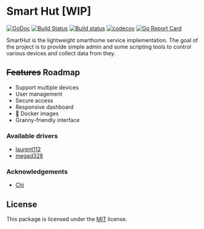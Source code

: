 # Smart Hut [WIP]
[![GoDoc](https://godoc.org/github.com/smarthut/smarthut?status.svg)](https://godoc.org/github.com/smarthut/smarthut)
[![Build Status](https://travis-ci.org/smarthut/smarthut.svg?branch=master)](https://travis-ci.org/smarthut/smarthut)
[![Build status](https://ci.appveyor.com/api/projects/status/1lxy34tblt2y4ax8?svg=true)](https://ci.appveyor.com/project/leonidboykov/smarthut)
[![codecov](https://codecov.io/gh/smarthut/smarthut/branch/master/graph/badge.svg)](https://codecov.io/gh/smarthut/smarthut)
[![Go Report Card](https://goreportcard.com/badge/github.com/smarthut/smarthut)](https://goreportcard.com/report/github.com/smarthut/smarthut)

SmartHut is the lightweight smarthome service implementation. The goal of the
project is to provide simple admin and some scripting tools to control various
devices and collect data from they.

## ~~Features~~ Roadmap

* Support multiple devices
* User management
* Secure access
* Responsive dashboard
* :whale: Docker images
* Granny-friendly interface

### Available drivers

* [laurent112](device/laurent112)
* [megad328](device/megad328)

### Acknowledgements

* [Chi](https://github.com/go-chi/chi)

## License

This package is licensed under the [MIT](LICENSE) license.
